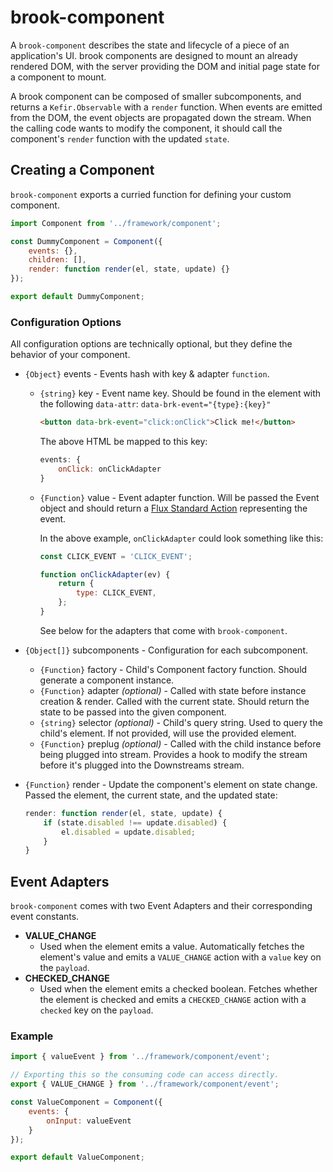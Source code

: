 # brook-component

A `brook-component` describes the state and lifecycle of a piece of an application's UI. brook components are designed to mount an already rendered DOM, with the server providing the DOM and initial page state for a component to mount.

A brook component can be composed of smaller subcomponents, and returns a `Kefir.Observable` with a `render` function. When events are emitted from the DOM, the event objects are propagated down the stream. When the calling code wants to modify the component, it should call the component's `render` function with the updated `state`.

## Creating a Component

`brook-component` exports a curried function for defining your custom component.

```js
import Component from '../framework/component';

const DummyComponent = Component({
    events: {},
    children: [],
    render: function render(el, state, update) {}
});

export default DummyComponent;
```

### Configuration Options

All configuration options are technically optional, but they define the behavior of your component.

* `{Object}` events - Events hash with key & adapter `function`.
    * `{string}` key - Event name key. Should be found in the element with the following `data-attr`: `data-brk-event="{type}:{key}"`

        ```html
        <button data-brk-event="click:onClick">Click me!</button>
        ```

        The above HTML be mapped to this key:

        ```js
        events: {
            onClick: onClickAdapter
        }
        ```

    * `{Function}` value - Event adapter function. Will be passed the Event object and should return a [Flux Standard Action][fsa] representing the event.

        In the above example, `onClickAdapter` could look something like this:

        ```js
        const CLICK_EVENT = 'CLICK_EVENT';

        function onClickAdapter(ev) {
            return {
                type: CLICK_EVENT,
            };
        }
        ```

        See below for the adapters that come with `brook-component`.

* `{Object[]}` subcomponents - Configuration for each subcomponent.
    * `{Function}` factory - Child's Component factory function. Should generate a component instance.
    * `{Function}` adapter *(optional)* - Called with state before instance creation & render. Called with the current state. Should return the state to be passed into the given component.
    * `{string}` selector *(optional)* - Child's query string. Used to query the child's element. If not provided, will use the provided element.
    * `{Function}` preplug *(optional)* - Called with the child instance before being plugged into stream. Provides a hook to modify the stream before it's plugged into the Downstreams stream.
* `{Function}` render - Update the component's element on state change. Passed the element, the current state, and the updated state:
    ```js
    render: function render(el, state, update) {
        if (state.disabled !== update.disabled) {
            el.disabled = update.disabled;
        }
    }
    ```

## Event Adapters

`brook-component` comes with two Event Adapters and their corresponding event constants.

* **VALUE_CHANGE**
    * Used when the element emits a value. Automatically fetches the element's value and emits a `VALUE_CHANGE` action with a `value` key on the `payload`.
* **CHECKED_CHANGE**
    * Used when the element emits a checked boolean. Fetches whether the element is checked and emits a `CHECKED_CHANGE` action with a `checked` key on the `payload`.

### Example

```js
import { valueEvent } from '../framework/component/event';

// Exporting this so the consuming code can access directly.
export { VALUE_CHANGE } from '../framework/component/event';

const ValueComponent = Component({
    events: {
        onInput: valueEvent
    }
});

export default ValueComponent;
```

  [fsa]: https://github.com/acdlite/flux-standard-action
